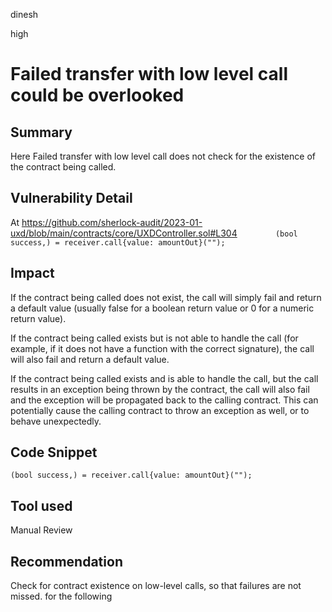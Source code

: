 dinesh

high

# Failed transfer with low level call could be overlooked

## Summary
Here Failed transfer with low level call does not check for the existence of the contract being called.

## Vulnerability Detail
At https://github.com/sherlock-audit/2023-01-uxd/blob/main/contracts/core/UXDController.sol#L304
`        (bool success,) = receiver.call{value: amountOut}("");`

## Impact
If the contract being called does not exist, the call will simply fail and return a default value (usually false for a boolean return value or 0 for a numeric return value).

If the contract being called exists but is not able to handle the call (for example, if it does not have a function with the correct signature), the call will also fail and return a default value.

If the contract being called exists and is able to handle the call, but the call results in an exception being thrown by the contract, the call will also fail and the exception will be propagated back to the calling contract. This can potentially cause the calling contract to throw an exception as well, or to behave unexpectedly.

## Code Snippet

```solidity
(bool success,) = receiver.call{value: amountOut}("");
```
## Tool used

Manual Review

## Recommendation
Check for contract existence on low-level calls, so that failures are not missed. for the following